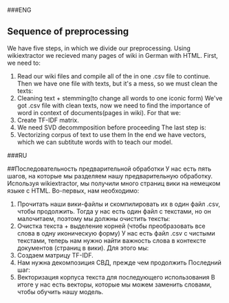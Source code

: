 ###ENG

## Sequence of preprocessing
We have five steps, in which we divide our preprocessing. Using wikiextractor we recieved many pages of wiki in German with HTML. First, we need to:
1) Read our wiki files and compile all of the in one .csv file to continue.
Then we have one file with texts, but it's a mess, so we must clean the texts:
2) Cleaning text + stemming(to change all words to one iconic form)
We've got .csv file with clean texts, now we need to find the importance of word in context of documents(pages in wiki). For that we:
3) Create TF-IDF matrix.
4) We need SVD decommposition before proceeding
The last step is:
5) Vectorizing corpus of text to use them
In the end we have vectors, which we can subtitute  words with to teach our model.

###RU

##Последовательность предварительной обработки
У нас есть пять шагов, на которые мы разделяем нашу предварительную обработку. Используя wikiextractor, мы получили много страниц вики на немецком языке с HTML. Во-первых, нам необходимо:
1) Прочитать наши вики-файлы и скомпилировать их в один файл .csv, чтобы продолжить.
Тогда у нас есть один файл с текстами, но он малочитаем, поэтому мы должны очистить тексты:
2) Очистка текста + выделение корней (чтобы преобразовать все слова в одну иконическую форму)
У нас есть файл .csv с чистыми текстами, теперь нам нужно найти важность слова в контексте документов (страниц в вики). Для этого мы:
3) Создаем матрицу TF-IDF.
4) Нам нужна декомпозиция СВД, прежде чем продолжить
Последний шаг:
5) Векторизация корпуса текста для последующего использования
В итоге у нас есть векторы, которые мы можем заменить словами, чтобы обучить нашу модель.
